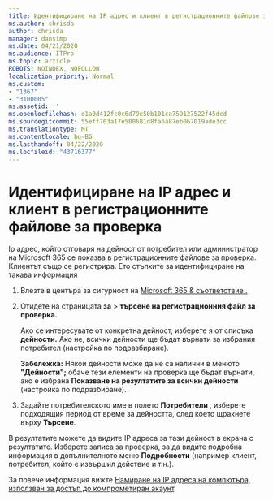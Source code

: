 ```yaml
---
title: Идентифициране на IP адрес и клиент в регистрационните файлове за проверка
ms.author: chrisda
author: chrisda
manager: dansimp
ms.date: 04/21/2020
ms.audience: ITPro
ms.topic: article
ROBOTS: NOINDEX, NOFOLLOW
localization_priority: Normal
ms.custom:
- "1367"
- "3100005"
ms.assetid: ''
ms.openlocfilehash: d1a0d412fc0c6d79e50b101ca759127522f45dcd
ms.sourcegitcommit: 55eff703a17e500681d8fa6a87eb067019ade3cc
ms.translationtype: MT
ms.contentlocale: bg-BG
ms.lasthandoff: 04/22/2020
ms.locfileid: "43716377"
---
```

# <a name="identify-ip-address-and-client-in-audit-logs"></a>Идентифициране на IP адрес и клиент в регистрационните файлове за проверка

Ip адрес, който отговаря на дейност от потребител или администратор на Microsoft 365 се показва в регистрационните файлове за проверка. Клиентът също се регистрира. Ето стъпките за идентифициране на такава информация

1. Влезте в центъра за сигурност на [Microsoft 365 & съответствие .](https://protection.office.com/)

2. Отидете на страницата **за** > **търсене на регистрационния файл за проверка.**

   Ако се интересувате от конкретна дейност, изберете я от списъка **дейности.** Ако не, всички дейности ще бъдат върнати за избрания потребител (настройка по подразбиране).

   **Забележка:** Някои дейности може да не са налични в менюто **"Дейности";** обаче тези елементи на проверка ще бъдат върнати, ако е избрана **Показване на резултатите за всички дейности** (настройка по подразбиране).

3. Задайте потребителското име в полето **Потребители** , изберете подходящия период от време за дейността, след което щракнете върху **Търсене**.

В резултатите можете да видите IP адреса за тази дейност в екрана с резултатите. Изберете записа за проверка, за да видите подробна информация в допълнителното меню **Подробности** (например клиент, потребител, който е извършил действие и т.н.).

За повече информация вижте [Намиране на IP адреса на компютъра, използван за достъп до компрометиран акаунт](https://docs.microsoft.com/office365/securitycompliance/auditing-troubleshooting-scenarios#finding-the-ip-address-of-the-computer-used-to-access-a-compromised-account).
